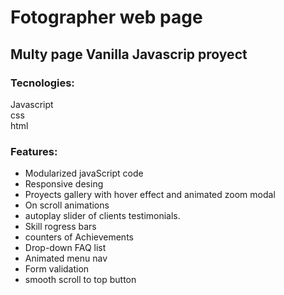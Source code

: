 # Fotographer web page
## Multy page Vanilla Javascrip proyect

### Tecnologies:
Javascript  
css  
html  

### Features:
+ Modularized javaScript code  
+ Responsive desing  
+ Proyects gallery with hover effect and animated zoom modal  
+ On scroll animations  
+ autoplay slider of clients testimonials.
+ Skill rogress bars  
+ counters of Achievements 
+ Drop-down FAQ list  
+ Animated menu nav  
+ Form validation  
+ smooth scroll to top button
